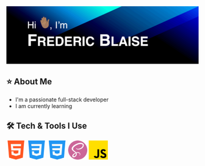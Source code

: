 <img src="images/animated-github-banner.gif" alt="Hi, I'm Frederic Blaise.">

## ⭐️ About Me
- I'm a passionate full-stack developer
- I am currently learning

## 🛠️ Tech & Tools I Use
<a href="https://html.spec.whatwg.org/multipage/"><img src="images/html-icon.png" width="50px"></a>
<img src="images/css-icon.png" width="50px">
<img src="images/css-icon.png" width="50px">
<img src="images/sass-icon.png" width="50px">
<img src="images/js-icon.png" width="50px">
